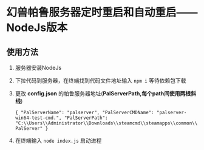 # 幻兽帕鲁服务器定时重启和自动重启——NodeJs版本
## 使用方法
1. 服务器安装NodeJs
   
2. 下拉代码到服务器，在终端找到代码文件地址输入 ` npm i ` 等待依赖包下载
3. 更改 **config.json** 的帕鲁服务器地址(**PalServerPath,每个path间使用两根斜线**)

     
   `{
      "PalServerName": "palserver",
      "PalServerCMDName": "palserver-win64-test-cmd.",
      "PalServerPath": "C:\\Users\\Administrator\\Downloads\\steamcmd\\steamapps\\common\\PalServer"
    }`  
 4. 在终端输入 ` node index.js ` 启动进程
